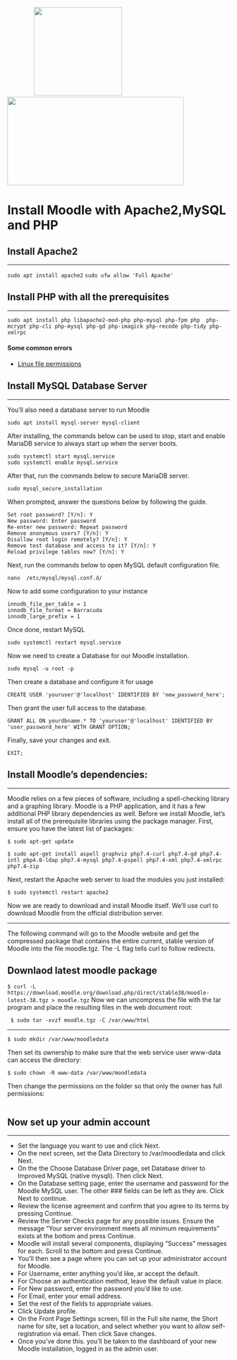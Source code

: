 &emsp;&emsp;&emsp;&emsp; <img src="/images/moodlelogo.png" width="200" height="200"/>  &emsp;&emsp;&emsp; <img src="/images/apache2.jpeg" height="200" width="400"/>
# Install Moodle with Apache2,MySQL and PHP
## Install Apache2
***
```sudo apt install apache2```
```sudo ufw allow 'Full Apache'```
## Install PHP with all the prerequisites
***
```sudo apt install php libapache2-mod-php php-mysql php-fpm php  php-mcrypt php-cli php-mysql php-gd php-imagick php-recode php-tidy php-xmlrpc```

#### Some common errors
* [Linux file permissions](/changing_file_permissions.md)

## Install MySQL Database Server
***
You’ll also need a database server to run Moodle

```sudo apt install mysql-server mysql-client```

After installing, the commands below can be used to stop, start and enable MariaDB service to always start up when the server boots.

```sudo systemctl stop mysql.service
sudo systemctl start mysql.service
sudo systemctl enable mysql.service
```
After that, run the commands below to secure MariaDB server.

```sudo mysql_secure_installation```

When prompted, answer the questions below by following the guide.

```Enter current password for root (enter for none): Press Enter
Set root password? [Y/n]: Y
New password: Enter password
Re-enter new password: Repeat password
Remove anonymous users? [Y/n]: Y
Disallow root login remotely? [Y/n]: Y
Remove test database and access to it? [Y/n]: Y
Reload privilege tables now? [Y/n]: Y
```
Next, run the commands below to open MySQL default configuration file.

```nano  /etc/mysql/mysql.conf.d/```

Now to add some configuration to your instance

```default_storage_engine = innodb
innodb_file_per_table = 1
innodb_file_format = Barracuda
innodb_large_prefix = 1
```
Once done, restart MySQL

```sudo systemctl restart mysql.service```

Now we need to create a Database for our Moodle installation.

```sudo mysql -u root -p```

Then create a database and configure it for usage

```CREATE DATABASE yourdbname;
CREATE USER 'youruser'@'localhost' IDENTIFIED BY 'new_password_here';
```
Then grant the user full access to the database.

```GRANT ALL ON yourdbname.* TO 'youruser'@'localhost' IDENTIFIED BY 'user_password_here' WITH GRANT OPTION;```

Finally, save your changes and exit.

```FLUSH PRIVILEGES;
EXIT;
```
## Install Moodle’s dependencies:
***
Moodle relies on a few pieces of software, including a spell-checking library and a graphing library. Moodle is a PHP application, and it has a few additional PHP library dependencies as well. Before we install Moodle, let’s install all of the prerequisite libraries using the package manager. First, ensure you have the latest list of packages:

``` $ sudo apt-get update ```

``` $ sudo apt-get install aspell graphviz php7.4-curl php7.4-gd php7.4-intl php4.0-ldap php7.4-mysql php7.4-pspell php7.4-xml php7.4-xmlrpc php7.4-zip ```

Next, restart the Apache web server to load the modules you just installed:

``` $ sudo systemctl restart apache2 ```

Now we are ready to download and install Moodle itself. We’ll use curl to download Moodle from the official distribution server.
***
The following command will go to the Moodle website and get the compressed package that contains the entire current, stable version of Moodle into the file moodle.tgz. The -L flag tells curl to follow redirects.

## Downlaod latest moodle package

``` $ curl -L https://download.moodle.org/download.php/direct/stable38/moodle-latest-38.tgz > moodle.tgz ```
Now we can uncompress the file with the tar program and place the resulting files in the web document root:

``` $ sudo tar -xvzf moodle.tgz -C /var/www/html```

***
``` $ sudo mkdir /var/www/moodledata ```

Then set its ownership to make sure that the web service user www-data can access the directory:

```$ sudo chown -R www-data /var/www/moodledata ```

Then change the permissions on the folder so that only the owner has full permissions:

```$ sudo chmod -R 0770 /var/www/moodledata
```
## Now set up your admin account
***
* Set the language you want to use and click Next.
* On the next screen, set the Data Directory to /var/moodledata and click Next.
* On the the Choose Database Driver page, set Database driver to Improved MySQL (native mysqli). Then click Next.
* On the Database setting page, enter the username and password for the Moodle MySQL user. The other ### fields can be left as they are. Click Next to continue.
* Review the license agreement and confirm that you agree to its terms by pressing Continue.
* Review the Server Checks page for any possible issues. Ensure the message “Your server environment meets all minimum requirements” exists at the bottom and press Continue.
* Moodle will install several components, displaying “Success” messages for each. Scroll to the bottom and press Continue.
* You’ll then see a page where you can set up your administrator account for Moodle.
* For Username, enter anything you’d like, ar accept the default.
* For Choose an authentication method, leave the default value in place.
* For New password, enter the password you’d like to use.
* For Email, enter your email address.
* Set the rest of the fields to appropriate values.
* Click Update profile.
* On the Front Page Settings screen, fill in the Full site name, the Short name for site, set a location, and select whether you want to allow self-registration via email. Then click Save changes.
* Once you’ve done this. you’ll be taken to the dashboard of your new Moodle installation, logged in as the admin user.
